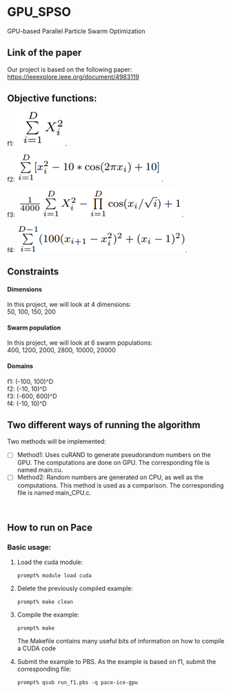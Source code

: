 # GPU_SPSO
GPU-based Parallel Particle Swarm Optimization

## Link of the paper
Our project is based on the following paper:<br/>
https://ieeexplore.ieee.org/document/4983119

## Objective functions:
f1:
![This is an image](./images/f1.png).

f2:
![This is an image](./images/f2.png).

f3:
![This is an image](./images/f3.png).

f4:
![This is an image](./images/f4.png).


## Constraints
#### Dimensions
In this project, we will look at 4 dimensions:<br/>
50, 100, 150, 200

#### Swarm population
In this project, we will look at 6 swarm populations:<br/>
400, 1200, 2000, 2800, 10000, 20000

#### Domains
f1: (-100, 100)^D<br/>
f2: (-10, 10)^D<br/>
f3: (-600, 600)^D<br/>
f4: (-10, 10)^D<br/>

## Two different ways of running the algorithm
Two methods will be implemented:<br/>
- [ ] Method1: Uses cuRAND to generate pseudorandom numbers on the GPU. The computations are done on GPU. The corresponding file is named main.cu.<br/>
- [ ] Method2: Random numbers are generated on CPU, as well as the computations. This method is used as a comparison. The corresponding file is named main_CPU.c.<br/>
<br/>

## How to run on Pace
### Basic usage:

1) Load the cuda module:

    ```
    prompt% module load cuda
    ```
2) Delete the previously compiled example:
    ```
    prompt% make clean
    ```
3) Compile the example:

    ```
    prompt% make
    ```

    The Makefile contains many useful bits of information on how to compile a CUDA code

4) Submit the example to PBS. As the example is based on f1, submit the corresponding file:

    ```
    prompt% qsub run_f1.pbs -q pace-ice-gpu
    ```
    

